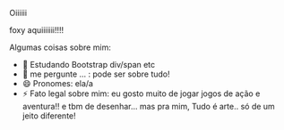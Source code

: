 Oiiiiii 

foxy aquiiiiiii!!!!

Algumas coisas sobre mim:

- 🌱 Estudando Bootstrap div/span etc
- 💬 me pergunte ... : pode ser sobre tudo!
- 😄 Pronomes: ela/a
- ⚡ Fato legal sobre mim: eu gosto muito de jogar jogos de ação e aventura!! e tbm de desenhar... mas pra mim, Tudo é arte.. só de um jeito diferente!
